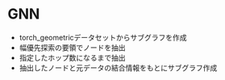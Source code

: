 # GNN
- torch_geometricデータセットからサブグラフを作成
- 幅優先探索の要領でノードを抽出
- 指定したホップ数になるまで抽出
- 抽出したノードと元データの結合情報をもとにサブグラフ作成
